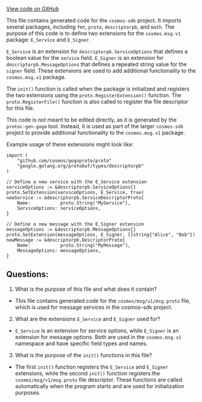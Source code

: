 [View code on GitHub](https://github.com/cosmos/cosmos-sdk/blob/main/types/msgservice/msg.pb.go)

This file contains generated code for the `cosmos-sdk` project. It imports several packages, including `fmt`, `proto`, `descriptorpb`, and `math`. The purpose of this code is to define two extensions for the `cosmos.msg.v1` package: `E_Service` and `E_Signer`.

`E_Service` is an extension for `descriptorpb.ServiceOptions` that defines a boolean value for the `service` field. `E_Signer` is an extension for `descriptorpb.MessageOptions` that defines a repeated string value for the `signer` field. These extensions are used to add additional functionality to the `cosmos.msg.v1` package.

The `init()` function is called when the package is initialized and registers the two extensions using the `proto.RegisterExtension()` function. The `proto.RegisterFile()` function is also called to register the file descriptor for this file.

This code is not meant to be edited directly, as it is generated by the `protoc-gen-gogo` tool. Instead, it is used as part of the larger `cosmos-sdk` project to provide additional functionality to the `cosmos.msg.v1` package.

Example usage of these extensions might look like:

```
import (
    "github.com/cosmos/gogoproto/proto"
    "google.golang.org/protobuf/types/descriptorpb"
)

// Define a new service with the E_Service extension
serviceOptions := &descriptorpb.ServiceOptions{}
proto.SetExtension(serviceOptions, E_Service, true)
newService := &descriptorpb.ServiceDescriptorProto{
    Name:           proto.String("MyService"),
    ServiceOptions: serviceOptions,
}

// Define a new message with the E_Signer extension
messageOptions := &descriptorpb.MessageOptions{}
proto.SetExtension(messageOptions, E_Signer, []string{"Alice", "Bob"})
newMessage := &descriptorpb.DescriptorProto{
    Name:           proto.String("MyMessage"),
    MessageOptions: messageOptions,
}
```
## Questions: 
 1. What is the purpose of this file and what does it contain?
- This file contains generated code for the `cosmos/msg/v1/msg.proto` file, which is used for message services in the cosmos-sdk project.

2. What are the extensions `E_Service` and `E_Signer` used for?
- `E_Service` is an extension for service options, while `E_Signer` is an extension for message options. Both are used in the `cosmos.msg.v1` namespace and have specific field types and names.
 
3. What is the purpose of the `init()` functions in this file?
- The first `init()` function registers the `E_Service` and `E_Signer` extensions, while the second `init()` function registers the `cosmos/msg/v1/msg.proto` file descriptor. These functions are called automatically when the program starts and are used for initialization purposes.